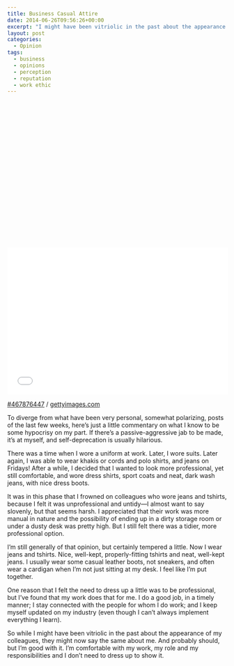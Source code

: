 ```yaml
---
title: Business Casual Attire
date: 2014-06-26T09:56:26+00:00
excerpt: "I might have been vitriolic in the past about the appearance of my colleagues, they might now say the same about me. And probably should, but I'm good with it."
layout: post
categories:
  - Opinion
tags:
  - business
  - opinions
  - perception
  - reputation
  - work ethic
---
```

<div class="getty embed image alignleft">
  <div style="padding:66.666667% 0 0 0">
    <iframe src="//embed.gettyimages.com/embed/467876447?et=ZE__P6J9Qf9eM6ph4g2Fxw&viewMoreLink=off&sig=ssvPJBIfpY-iCn1UwmTn7Zk23YOFyXn4r4uHzcpJ3pE=&caption=true" width="507" height="338" scrolling="no" frameborder="0"></iframe>
  </div>
  <p>
    <a href="http://www.gettyimages.com/detail/467876447" target="_blank" rel="noopener noreferrer">#467876447</a> /
    <a href="http://www.gettyimages.com" target="_blank" rel="noopener noreferrer">gettyimages.com</a>
  </p>
</div>

To diverge from what have been very personal, somewhat polarizing, posts of the last few weeks, here&#8217;s just a little commentary on what I know to be some hypocrisy on my part. If there&#8217;s a passive-aggressive jab to be made, it&#8217;s at myself, and self-deprecation is usually hilarious.

There was a time when I wore a uniform at work. Later, I wore suits. Later again, I was able to wear khakis or cords and polo shirts, and jeans on Fridays! After a while, I decided that I wanted to look more professional, yet still comfortable, and wore dress shirts, sport coats and neat, dark wash jeans, with nice dress boots.

It was in this phase that I frowned on colleagues who wore jeans and tshirts, because I felt it was unprofessional and untidy—I almost want to say slovenly, but that seems harsh. I appreciated that their work was more manual in nature and the possibility of ending up in a dirty storage room or under a dusty desk was pretty high. But I still felt there was a tidier, more professional option.

I&#8217;m still generally of that opinion, but certainly tempered a little. Now I wear jeans and tshirts. Nice, well-kept, properly-fitting tshirts and neat, well-kept jeans. I usually wear some casual leather boots, not sneakers, and often wear a cardigan when I&#8217;m not just sitting at my desk. I feel like I&#8217;m put together.

One reason that I felt the need to dress up a little was to be professional, but I&#8217;ve found that my work does that for me. I do a good job, in a timely manner; I stay connected with the people for whom I do work; and I keep myself updated on my industry (even though I can&#8217;t always implement everything I learn).

So while I might have been vitriolic in the past about the appearance of my colleagues, they might now say the same about me. And probably should, but I&#8217;m good with it. I&#8217;m comfortable with my work, my role and my responsibilities and I don&#8217;t need to dress up to show it.
